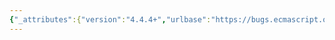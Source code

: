 ```yaml
---
{"_attributes":{"version":"4.4.4+","urlbase":"https://bugs.ecmascript.org/","maintainer":"dherman@mozilla.com"},"bug":{"bug_id":1773,"creation_ts":"2013-08-13 08:20:00 -0700","short_desc":"Typo in 15.12.2 JSON.parse, step 2","delta_ts":"2013-08-23 08:23:31 -0700","product":"Draft for 6th Edition","component":"technical issue","version":"Rev 16: July 15, 2013 Draft","rep_platform":"All","op_sys":"All","bug_status":"RESOLVED","resolution":"FIXED","priority":"Normal","bug_severity":"enhancement","everconfirmed":true,"reporter":{"uid":"jorendorff","name":"Jason Orendorff"},"assigned_to":{"uid":"allen","name":"Allen Wirfs-Brock"},"long_desc":[{"commentid":4871,"comment_count":0,"who":{"uid":"jorendorff","name":"Jason Orendorff"},"bug_when":"2013-08-13 08:20:16 -0700","thetext":"The first two steps are:\n\n 1. Let JText be ToString(text).\n 2. ReturnIfAbrupt(text).\n\nThe second step should check JText, not text."},{"commentid":4917,"comment_count":1,"who":{"uid":"allen","name":"Allen Wirfs-Brock"},"bug_when":"2013-08-15 16:18:35 -0700","thetext":"fixed in rev17 editor's draft."},{"commentid":5179,"comment_count":2,"who":{"uid":"allen","name":"Allen Wirfs-Brock"},"bug_when":"2013-08-23 08:23:31 -0700","thetext":"fixed in rev17, August 23, 2013 draft"}]}}
---
```

